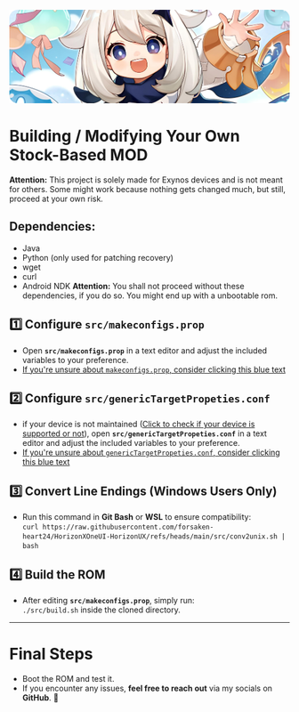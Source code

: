 ![emergency_food](https://github.com/forsaken-heart24/i_dont_want_to_be_an_weirdo/blob/main/banner_images/emergency_food.png?raw=true)

# Building / Modifying Your Own Stock-Based MOD
**Attention:** This project is solely made for Exynos devices and is not meant for others. Some might work because nothing gets changed much, but still, proceed at your own risk.

## Dependencies:
- Java
- Python (only used for patching recovery)
- wget
- curl
- Android NDK
**Attention:** You shall not proceed without these dependencies, if you do so. You might end up with a unbootable rom.

## 1️⃣ Configure `src/makeconfigs.prop`
- Open **`src/makeconfigs.prop`** in a text editor and adjust the included variables to your preference.
- <a href="https://github.com/forsaken-heart24/HorizonXOneUI-HorizonUX/blob/main/MAKECONFIGS.md">If you're unsure about `makeconfigs.prop`, consider clicking this blue text</a>

## 2️⃣ Configure `src/genericTargetPropeties.conf`
- if your device is not maintained (<a href="https://github.com/forsaken-heart24/HorizonXOneUI-HorizonUX/blob/main/SUPPORTED_DEVICES.md">Click to check if your device is supported or not</a>), open **`src/genericTargetPropeties.conf`** in a text editor and adjust the included variables to your preference.
- <a href="https://github.com/forsaken-heart24/HorizonXOneUI-HorizonUX/blob/main/TARGETPROPERTIES.md">If you're unsure about `genericTargetPropeties.conf`, consider clicking this blue text</a>

## 3️⃣ Convert Line Endings (Windows Users Only)
- Run this command in **Git Bash** or **WSL** to ensure compatibility:  
```curl https://raw.githubusercontent.com/forsaken-heart24/HorizonXOneUI-HorizonUX/refs/heads/main/src/conv2unix.sh | bash```

## 4️⃣ Build the ROM
- After editing **`src/makeconfigs.prop`**, simply run:  
  ```./src/build.sh```
  inside the cloned directory.

---

# Final Steps
- Boot the ROM and test it.
- If you encounter any issues, **feel free to reach out** via my socials on **GitHub**. 🚀